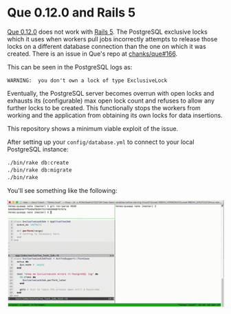 # Que 0.12.0 and Rails 5

[Que 0.12.0][] does not work with [Rails 5][]. The PostgreSQL exclusive locks
which it uses when workers pull jobs incorrectly attempts to release those
locks on a different database connection than the one on which it was created.
There is an issue in Que's repo at [chanks/que#166][].

This can be seen in the PostgreSQL logs as:

```plain
WARNING:  you don't own a lock of type ExclusiveLock
```

Eventually, the PostgreSQL server becomes overrun with open locks and exhausts
its (configurable) max open lock count and refuses to allow any further locks
to be created. This functionally stops the workers from working and the
application from obtaining its own locks for data insertions.

This repository shows a minimum viable exploit of the issue.

After setting up your `config/database.yml` to connect to your local PostgreSQL
instance:

```sh
./bin/rake db:create
./bin/rake db:migrate
./bin/rake
```

You'll see something like the following:

![Que generating ExclusiveLock PostgreSQL WARNINGS](app/assets/images/que.gif)

[Que 0.12.0]: https://rubygems.org/gems/que
[Rails 5]: https://rubygems.org/gems/rails
[chanks/que#166]: https://github.com/chanks/que/issues/166
